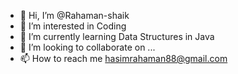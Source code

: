 - 👋 Hi, I’m @Rahaman-shaik
- 👀 I’m interested in Coding
- 🌱 I’m currently learning Data Structures in Java
- 💞️ I’m looking to collaborate on ...
- 📫 How to reach me hasimrahaman88@gmail.com

<!---
Rahaman-shaik/Rahaman-shaik is a ✨ special ✨ repository because its `README.md` (this file) appears on your GitHub profile.
You can click the Preview link to take a look at your changes.
--->
